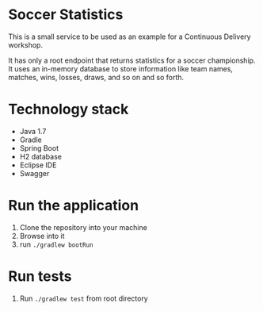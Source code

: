 # Soccer Statistics
This is a small service to be used as an example for a Continuous Delivery workshop.

It has only a root endpoint that returns statistics for a soccer championship. It uses an in-memory database to store information like team names, matches, wins, losses, draws, and so on and so forth.

# Technology stack
* Java 1.7
* Gradle
* Spring Boot
* H2 database
* Eclipse IDE
* Swagger

# Run the application
1. Clone the repository into your machine
2. Browse into it
3. run `./gradlew bootRun`

# Run tests
1. Run `./gradlew test` from root directory
